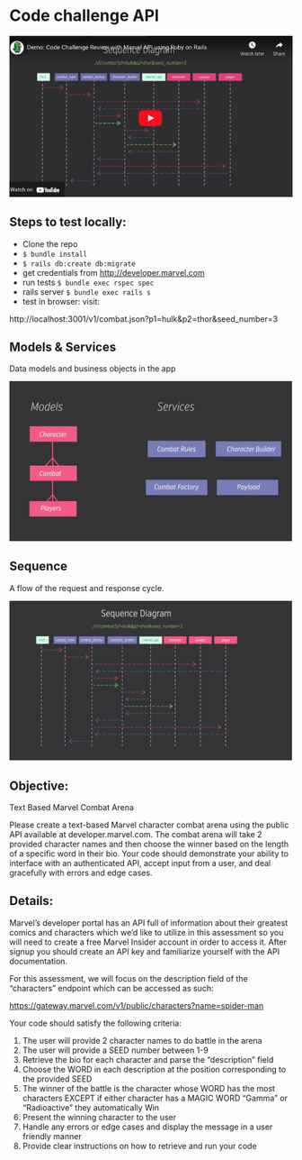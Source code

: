 # Code challenge API


[<img src="https://github.com/fakefarm/war/blob/main/docs/yt.png">](https://www.youtube.com/watch?v=39SeWUPhCEY)

## Steps to test locally:

- Clone the repo
- `$ bundle install`
- `$ rails db:create db:migrate`
- get credentials from http://developer.marvel.com
- run tests `$ bundle exec rspec spec`
- rails server `$ bundle exec rails s`
- test in browser: visit:

http://localhost:3001/v1/combat.json?p1=hulk&p2=thor&seed_number=3

## Models & Services

Data models and business objects in the app

![](https://github.com/fakefarm/war/blob/main/docs/ms.jpg)

## Sequence

A flow of the request and response cycle.

![](https://github.com/fakefarm/war/blob/main/docs/sequence.jpg)

## Objective:

Text Based Marvel Combat Arena

Please create a text-based Marvel character combat arena using the public API available at developer.marvel.com. The combat arena will take 2 provided character names and then choose the winner based on the length of a specific word in their bio. Your code should demonstrate your ability to interface with an authenticated API, accept input from a user, and deal gracefully with errors and edge cases.

## Details:

Marvel’s developer portal has an API full of information about their greatest comics and characters which we’d like to utilize in this assessment so you will need to create a free Marvel Insider account in order to access it. After signup you should create an API key and familiarize yourself with the API documentation.

For this assessment, we will focus on the description field of the “characters” endpoint which can be accessed as such:

https://gateway.marvel.com/v1/public/characters?name=spider-man

Your code should satisfy the following criteria:
1. The user will provide 2 character names to do battle in the arena
2. The user will provide a SEED number between 1-9
3. Retrieve the bio for each character and parse the “description” field
4. Choose the WORD in each description at the position corresponding to the provided SEED
5. The winner of the battle is the character whose WORD has the most characters EXCEPT if either character has a MAGIC WORD “Gamma” or “Radioactive” they automatically Win
6. Present the winning character to the user
7. Handle any errors or edge cases and display the message in a user friendly manner
8. Provide clear instructions on how to retrieve and run your code
